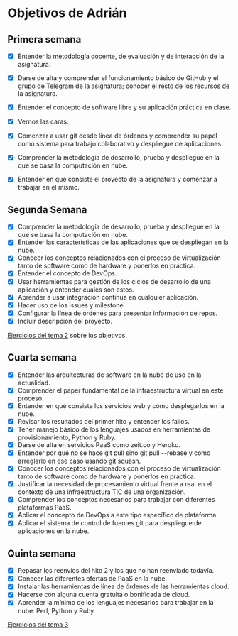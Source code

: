 # Objetivos de Adrián

## Primera semana

- [X] Entender la metodología docente, de evaluación y de interacción de la asignatura.

- [X] Darse de alta y comprender el funcionamiento básico de GitHub y el grupo de Telegram de la asignatura; conocer el resto de los recursos de la asignatura.

- [X] Entender el concepto de software libre y su aplicación práctica en clase.

- [X] Vernos las caras.

- [X] Comenzar a usar git desde línea de órdenes y comprender su papel como sistema para trabajo colaborativo y despliegue de aplicaciones.

- [X] Comprender la metodología de desarrollo, prueba y despliegue en la que se basa la computación en nube.

- [X] Entender en qué consiste el proyecto de la asignatura y comenzar a trabajar en el mismo.


## Segunda Semana

- [X] Comprender la metodología de desarrollo, prueba y despliegue en la que se basa la computación en nube.
- [X] Entender las características de las aplicaciones que se despliegan en la nube.
- [X] Conocer los conceptos relacionados con el proceso de virtualización tanto de software como de hardware y ponerlos en práctica.
- [X] Entender el concepto de DevOps.
- [X] Usar herramientas para gestión de los ciclos de desarrollo de una aplicación y entender cuales son estos.
- [X] Aprender a usar integración continua en cualquier aplicación.
- [X] Hacer uso de los issues y milestone
- [X] Configurar la línea de órdenes para presentar información de repos.
- [X] Incluir descripción del proyecto.

[Ejercicios del tema 2](https://github.com/adritake/EjerciciosCC/tree/master/Tema2) sobre los objetivos.

## Cuarta semana

- [X] Entender las arquitecturas de software en la nube de uso en la actualidad.
- [X] Comprender el paper fundamental de la infraestructura virtual en este proceso.
- [X] Entender en qué consiste los servicios web y cómo desplegarlos en la nube.
- [X] Revisar los resultados del primer hito y entender los fallos.
- [X] Tener manejo básico de los lenguajes usados en herramientas de provisionamiento, Python y Ruby.
- [X] Darse de alta en servicios PaaS como zeit.co y Heroku.
- [X] Entender por qué no se hace git pull sino git pull --rebase y como arreglarlo en ese caso usando git squash.
- [X] Conocer los conceptos relacionados con el proceso de virtualización tanto de software como de hardware y ponerlos en práctica.
- [X] Justificar la necesidad de procesamiento virtual frente a real en el contexto de una infraestructura TIC de una organización.
- [X] Comprender los conceptos necesarios para trabajar con diferentes plataformas PaaS.
- [X] Aplicar el concepto de DevOps a este tipo específico de plataforma.
- [X] Aplicar el sistema de control de fuentes git para despliegue de aplicaciones en la nube.

## Quinta semana

- [X] Repasar los reenvíos del hito 2 y los que no han reenviado todavía.
- [X] Conocer las diferentes ofertas de PaaS en la nube.
- [X] Instalar las herramientas de línea de órdenes de las herramientas cloud.
- [X] Hacerse con alguna cuenta gratuita o bonificada de cloud.
- [X] Aprender la mínimo de los lenguajes necesarios para trabajar en la nube: Perl, Python y Ruby.

[Ejercicios del tema 3](https://github.com/adritake/EjerciciosCC/blob/master/Tema3/EjerciciosTema3.md)





